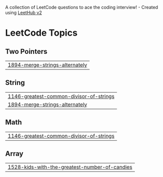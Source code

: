 A collection of LeetCode questions to ace the coding interview! - Created using [LeetHub v2](https://github.com/arunbhardwaj/LeetHub-2.0)
<!---LeetCode Topics Start-->
# LeetCode Topics
## Two Pointers
|  |
| ------- |
| [1894-merge-strings-alternately](https://github.com/Mathancodes/Leet-Code-Problems/tree/master/1894-merge-strings-alternately) |
## String
|  |
| ------- |
| [1146-greatest-common-divisor-of-strings](https://github.com/Mathancodes/Leet-Code-Problems/tree/master/1146-greatest-common-divisor-of-strings) |
| [1894-merge-strings-alternately](https://github.com/Mathancodes/Leet-Code-Problems/tree/master/1894-merge-strings-alternately) |
## Math
|  |
| ------- |
| [1146-greatest-common-divisor-of-strings](https://github.com/Mathancodes/Leet-Code-Problems/tree/master/1146-greatest-common-divisor-of-strings) |
## Array
|  |
| ------- |
| [1528-kids-with-the-greatest-number-of-candies](https://github.com/Mathancodes/Leet-Code-Problems/tree/master/1528-kids-with-the-greatest-number-of-candies) |
<!---LeetCode Topics End-->